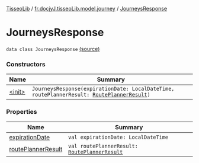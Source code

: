 [TisseoLib](../../index.md) / [fr.docjyJ.tisseoLib.model.journey](../index.md) / [JourneysResponse](./index.md)

# JourneysResponse

`data class JourneysResponse` [(source)](https://github.com/docjyJ/TisseoLib/tree/master/src/main/kotlin/fr/docjyJ/tisseoLib/model/journey/JourneysResponse.kt#L7)

### Constructors

| Name | Summary |
|---|---|
| [&lt;init&gt;](-init-.md) | `JourneysResponse(expirationDate: LocalDateTime, routePlannerResult: `[`RoutePlannerResult`](../-route-planner-result/index.md)`)` |

### Properties

| Name | Summary |
|---|---|
| [expirationDate](expiration-date.md) | `val expirationDate: LocalDateTime` |
| [routePlannerResult](route-planner-result.md) | `val routePlannerResult: `[`RoutePlannerResult`](../-route-planner-result/index.md) |
